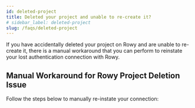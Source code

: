 ```yaml
---
id: deleted-project
title: Deleted your project and unable to re-create it?
# sidebar_label: deleted-project
slug: /faqs/deleted-project
---
```


If you have accidentally deleted your project on Rowy and are unable to re-create it, there is a manual workaround that you can perform to reinstate your lost authentication connection with Rowy. 

## Manual Workaround for Rowy Project Deletion Issue

Follow the steps below to manually re-instate your connection:
